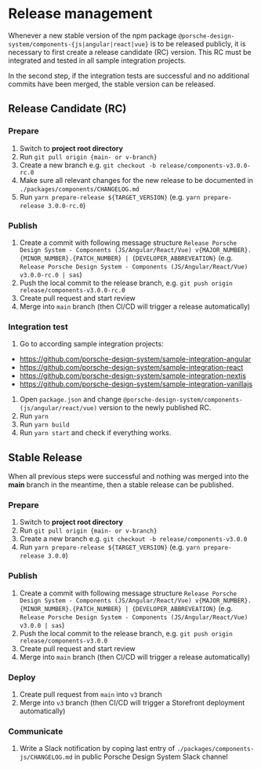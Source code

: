 # Release management

Whenever a new stable version of the npm package `@porsche-design-system/components-{js|angular|react|vue}` is to be
released publicly, it is necessary to first create a release candidate (RC) version. This RC must be integrated and
tested in all sample integration projects.

In the second step, if the integration tests are successful and no additional commits have been merged, the stable
version can be released.

## Release Candidate (RC)

### Prepare

1. Switch to **project root directory**
2. Run `git pull origin {main- or v-branch}`
3. Create a new branch e.g. `git checkout -b release/components-v3.0.0-rc.0`
4. Make sure all relevant changes for the new release to be documented in `./packages/components/CHANGELOG.md`
5. Run `yarn prepare-release ${TARGET_VERSION}` (e.g. `yarn prepare-release 3.0.0-rc.0`)

### Publish

1. Create a commit with following message structure
   `Release Porsche Design System - Components (JS/Angular/React/Vue) v{MAJOR_NUMBER}.{MINOR_NUMBER}.{PATCH_NUMBER} | {DEVELOPER_ABBREVEATION}`
   (e.g. `Release Porsche Design System - Components (JS/Angular/React/Vue) v3.0.0-rc.0 | sas`)
2. Push the local commit to the release branch, e.g. `git push origin release/components-v3.0.0-rc.0`
3. Create pull request and start review
4. Merge into `main` branch (then CI/CD will trigger a release automatically)

### Integration test

1. Go to according sample integration projects:

- https://github.com/porsche-design-system/sample-integration-angular
- https://github.com/porsche-design-system/sample-integration-react
- https://github.com/porsche-design-system/sample-integration-nextjs
- https://github.com/porsche-design-system/sample-integration-vanillajs

1. Open `package.json` and change `@porsche-design-system/components-(js/angular/react/vue)` version to the newly
   published RC.
2. Run `yarn`
3. Run `yarn build`
4. Run `yarn start` and check if everything works.

## Stable Release

When all previous steps were successful and nothing was merged into the **main** branch in the meantime, then a stable
release can be published.

### Prepare

1. Switch to **project root directory**
2. Run `git pull origin {main- or v-branch}`
3. Create a new branch e.g. `git checkout -b release/components-v3.0.0`
4. Run `yarn prepare-release ${TARGET_VERSION}` (e.g. `yarn prepare-release 3.0.0`)

### Publish

1. Create a commit with following message structure
   `Release Porsche Design System - Components (JS/Angular/React/Vue) v{MAJOR_NUMBER}.{MINOR_NUMBER}.{PATCH_NUMBER} | {DEVELOPER_ABBREVEATION}`
   (e.g. `Release Porsche Design System - Components (JS/Angular/React/Vue) v3.0.0 | sas`)
2. Push the local commit to the release branch, e.g. `git push origin release/components-v3.0.0`
3. Create pull request and start review
4. Merge into `main` branch (then CI/CD will trigger a release automatically)

### Deploy

1. Create pull request from `main` into `v3` branch
2. Merge into `v3` branch (then CI/CD will trigger a Storefront deployment automatically)

### Communicate

1. Write a Slack notification by coping last entry of `./packages/components-js/CHANGELOG.md` in public Porsche Design
   System Slack channel
